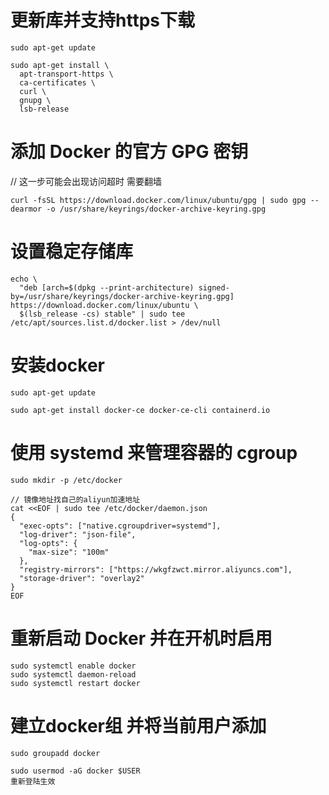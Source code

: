 # 更新库并支持https下载
```
sudo apt-get update

sudo apt-get install \
  apt-transport-https \
  ca-certificates \
  curl \
  gnupg \
  lsb-release
```

# 添加 Docker 的官方 GPG 密钥
// 这一步可能会出现访问超时 需要翻墙

```
curl -fsSL https://download.docker.com/linux/ubuntu/gpg | sudo gpg --dearmor -o /usr/share/keyrings/docker-archive-keyring.gpg
```

# 设置稳定存储库

```
echo \
  "deb [arch=$(dpkg --print-architecture) signed-by=/usr/share/keyrings/docker-archive-keyring.gpg] https://download.docker.com/linux/ubuntu \
  $(lsb_release -cs) stable" | sudo tee /etc/apt/sources.list.d/docker.list > /dev/null
```

# 安装docker

```
sudo apt-get update

sudo apt-get install docker-ce docker-ce-cli containerd.io
```

# 使用 systemd 来管理容器的 cgroup
```
sudo mkdir -p /etc/docker

// 镜像地址找自己的aliyun加速地址
cat <<EOF | sudo tee /etc/docker/daemon.json
{
  "exec-opts": ["native.cgroupdriver=systemd"],
  "log-driver": "json-file",
  "log-opts": {
    "max-size": "100m"
  },
  "registry-mirrors": ["https://wkgfzwct.mirror.aliyuncs.com"],
  "storage-driver": "overlay2"
}
EOF

```

# 重新启动 Docker 并在开机时启用
```
sudo systemctl enable docker
sudo systemctl daemon-reload
sudo systemctl restart docker
```

# 建立docker组 并将当前用户添加
```
sudo groupadd docker

sudo usermod -aG docker $USER
重新登陆生效
```